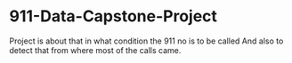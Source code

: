 # 911-Data-Capstone-Project
Project is about that in what condition the 911 no is to be called And also to detect that from where most of the calls came.

